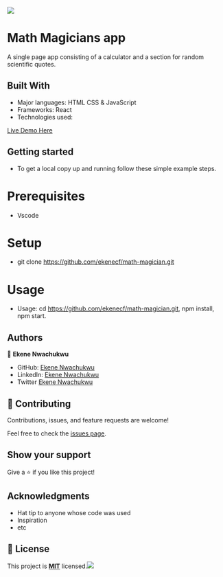 ![](https://img.shields.io/badge/Microverse-blueviolet)


# Math Magicians app

A single page app consisting of a calculator and a section for random scientific quotes.

## Built With

- Major languages: HTML CSS & JavaScript
- Frameworks: React
- Technologies used: 

[Live Demo Here](https://ekenemathmagician.netlify.app)

## Getting started
- To get a local copy up and running follow these simple example steps.

# Prerequisites
- Vscode

# Setup
- git clone https://github.com/ekenecf/math-magician.git

# Usage
-  Usage: cd <https://github.com/ekenecf/math-magician.git>, npm install, npm start.

## Authors

👤 **Ekene Nwachukwu**

- GitHub: [Ekene Nwachukwu](https://github.com/ekenecf)
- LinkedIn: [Ekene Nwachukwu](https://www.linkedin.com/in/ekene-nwachukwu-1b9024153/)
- Twitter [Ekene Nwachukwu](https://www.twitter.com/ekene070)

## 🤝 Contributing

Contributions, issues, and feature requests are welcome!

Feel free to check the [issues page](https://github.com/ekenecf/math-magician/issues).

## Show your support

Give a ⭐ if you like this project!

## Acknowledgments

- Hat tip to anyone whose code was used
- Inspiration
- etc

## 📝 License

This project is **[MIT](./License)** licensed.![](https://img.shields.io/badge/Microverse-blueviolet)
